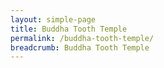 ```yaml
---
layout: simple-page
title: Buddha Tooth Temple
permalink: /buddha-tooth-temple/
breadcrumb: Buddha Tooth Temple
---
```


